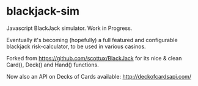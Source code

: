 blackjack-sim
=========

Javascript BlackJack simulator. Work in Progress.

Eventually it's becoming (hopefully) a full featured and configurable blackjack risk-calculator, to be used in various casinos. 

Forked from https://github.com/scottux/BlackJack for its nice & clean Card(), Deck() and Hand() functions.
 
 Now also an API on Decks of Cards available: http://deckofcardsapi.com/
